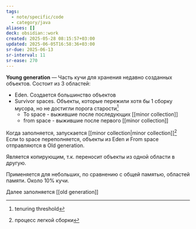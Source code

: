 ```yaml
---
tags:
  - note/specific/code
  - category/java
aliases: []
deck: obsidian::work
created: 2025-05-28 08:15:57+03:00
updated: 2025-06-05T16:58:36+03:00
sr-due: 2025-06-13
sr-interval: 11
sr-ease: 270
---
```


**Young generation**
—
Часть кучи для хранения недавно созданных объектов.
Состоит из 3 областей:
- Eden. Создается большинство объектов
- Survivor spaces. Объекты, которые пережили хотя бы 1 сборку мусора, но не достигли порога старости[^1]
	- To space - выжившие после последующих [[minor collection]]
	- from space - выжившие после первого [[minor collection]]

Когда заполняется, запускается [[minor collection|minor collection]][^2]
Если to space переполняется, объекты из Eden и From space отправляются в Old generation.

Является копирующим, т.к. переносит объекты из одной области в другую.

Применяется для небольших, по сравнению с общей памятью, областей памяти. Около 10% кучи.

Далее заполняется [[old generation]]

[^1]: tenuring threshold
[^2]: процесс легкой сборки
